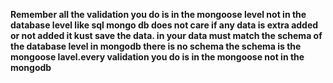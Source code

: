 **Remember all the validation you do is in the 
mongoose level not in the database
level like sql mongo db does not care
if any data is extra added or not added
it kust save the data. in your data must match
the schema of the database level
in mongodb there is no schema the schema is the mongoose
lavel.every validation you do is in the mongoose
not in the mongodb**